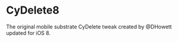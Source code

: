 CyDelete8
=========

The original mobile substrate CyDelete tweak created by @DHowett updated for iOS 8. 

